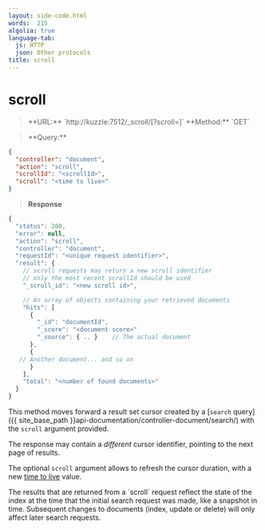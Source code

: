 ```yaml
---
layout: side-code.html
words:  215
algolia: true
language-tab:
  js: HTTP
  json: Other protocols
title: scroll
---
```


# scroll


<blockquote class="js">
<p>
**URL:** `http://kuzzle:7512/_scroll/<scrollId>[?scroll=<time to live>]`  
**Method:** `GET`
</p>
</blockquote>

<blockquote class="json">
<p>
**Query:**
</p>
</blockquote>


```json
{
  "controller": "document",
  "action": "scroll",
  "scrollId": "<scrollId>",
  "scroll": "<time to live>"
}
```

>**Response**

```javascript
{
  "status": 200,
  "error": null,
  "action": "scroll",
  "controller": "document",
  "requestId": "<unique request identifier>",
  "result": {
    // scroll requests may return a new scroll identifier
    // only the most recent scrollId should be used
    "_scroll_id": "<new scroll id>",

    // An array of objects containing your retrieved documents
    "hits": [
      {
        "_id": "documentId",
        "_score": "<document score>"
        "_source": { .. }    // The actual document
      },
      {
   // Another document... and so on
      }
    ],
    "total": "<number of found documents>"
  }
}
```

This method moves forward a result set cursor created by a [`search` query]({{ site_base_path }}api-documentation/controller-document/search/) with the `scroll` argument provided.

The response may contain a *different* cursor identifier, pointing to the next page of results.

The optional `scroll` argument allows to refresh the cursor duration, with a new [time to live](https://www.elastic.co/guide/en/elasticsearch/reference/current/common-options.html#time-units) value.

<aside class="warning">
  The results that are returned from a `scroll` request reflect the state of the index at the time
  that the initial search request was made, like a snapshot in time. Subsequent changes
  to documents (index, update or delete) will only affect later search requests.
</aside>
